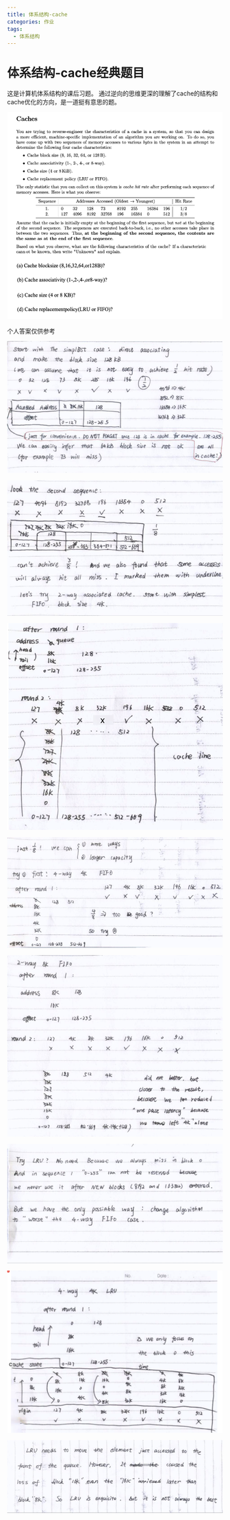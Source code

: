 ```yaml
---
title: 体系结构-cache
categories: 作业
tags:
  - 体系结构
---
```

# 体系结构-cache经典题目

这是计算机体系结构的课后习题。 通过逆向的思维更深的理解了cache的结构和cache优化的方向，是一道挺有意思的题。

![image-20221107215520312](https://raw.githubusercontent.com/Lunaticsky-tql/blog_article_resources/main/%E4%BD%93%E7%B3%BB%E7%BB%93%E6%9E%84-cache/20221107220133912940_232_image-20221107215520312.png)

个人答案仅供参考

![BDE01ED506906D92EDDFF59FB5BA32D9](https://raw.githubusercontent.com/Lunaticsky-tql/blog_article_resources/main/%E4%BD%93%E7%B3%BB%E7%BB%93%E6%9E%84-cache/20221107135836770239_118_BDE01ED506906D92EDDFF59FB5BA32D9.jpg)

![8777BD10551663F195CC6E5C33F5C986](https://raw.githubusercontent.com/Lunaticsky-tql/blog_article_resources/main/%E4%BD%93%E7%B3%BB%E7%BB%93%E6%9E%84-cache/20221107135838302992_961_8777BD10551663F195CC6E5C33F5C986.jpg)

![image-20221107220004897](https://raw.githubusercontent.com/Lunaticsky-tql/blog_article_resources/main/%E4%BD%93%E7%B3%BB%E7%BB%93%E6%9E%84-cache/20221107220136090940_467_image-20221107220004897.png)

![74966D2A3FF6BD074F7A29C5CF3A4832](https://raw.githubusercontent.com/Lunaticsky-tql/blog_article_resources/main/%E4%BD%93%E7%B3%BB%E7%BB%93%E6%9E%84-cache/20221107135841382575_356_74966D2A3FF6BD074F7A29C5CF3A4832.jpg)

![36197BA4AFEF78EF89A0D8635CBFBEF7](https://raw.githubusercontent.com/Lunaticsky-tql/blog_article_resources/main/%E4%BD%93%E7%B3%BB%E7%BB%93%E6%9E%84-cache/20221107135842709137_738_36197BA4AFEF78EF89A0D8635CBFBEF7.jpg)

![A025FDFE253E78CE2CDB8743D58DD963](https://raw.githubusercontent.com/Lunaticsky-tql/blog_article_resources/main/%E4%BD%93%E7%B3%BB%E7%BB%93%E6%9E%84-cache/20221107135844032615_523_A025FDFE253E78CE2CDB8743D58DD963.jpg)

![image-20221107220103032](https://raw.githubusercontent.com/Lunaticsky-tql/blog_article_resources/main/%E4%BD%93%E7%B3%BB%E7%BB%93%E6%9E%84-cache/20221107220140271744_579_image-20221107220103032.png)

![8D44BC68FBC1F5D2361F564FDEC15B81](https://raw.githubusercontent.com/Lunaticsky-tql/blog_article_resources/main/%E4%BD%93%E7%B3%BB%E7%BB%93%E6%9E%84-cache/20221107135848168421_297_5C5A1A71E12687C41E251DEF29A3AE6B.jpg)